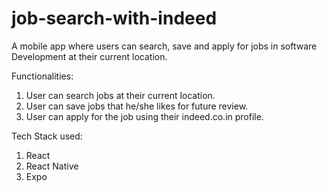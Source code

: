 # job-search-with-indeed

A mobile app where users can search, save and apply for jobs in software Development at their current location.


Functionalities:

1. User can search jobs at their current location.
2. User can save jobs that he/she likes for future review.
3. User can apply for the job using their indeed.co.in profile.

Tech Stack used: 

1. React
2. React Native
3. Expo
